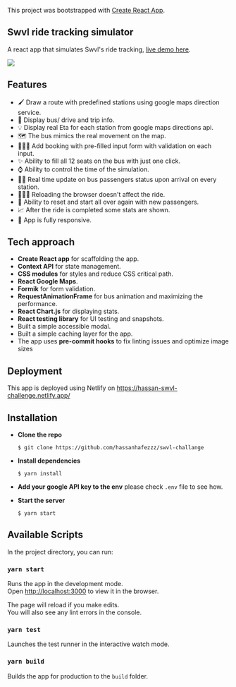 This project was bootstrapped with
[Create React App](https://github.com/facebook/create-react-app).

## Swvl ride tracking simulator

A react app that simulates Swvl's ride tracking,
[live demo here](https://hassan-swvl-challenge.netlify.app/).

![](demo.gif)

## Features

- 🖌 Draw a route with predefined stations using google maps direction service.
- 🚌 Display bus/ drive and trip info.
- 💡 Display real Eta for each station from google maps directions api.
- 🗺 The bus mimics the real movement on the map.
- 👨🏻‍💻 Add booking with pre-filled input form with validation on each input.
- ✨ Ability to fill all 12 seats on the bus with just one click.
- ⌚️ Ability to control the time of the simulation.
- 💃🏻 Real time update on bus passengers status upon arrival on every station.
- 🕵🏻‍♂️ Reloading the browser doesn't affect the ride.
- 🤝 Ability to reset and start all over again with new passengers.
- 📈 After the ride is completed some stats are shown.
- 🎨 App is fully responsive.

## Tech approach

- **Create React app** for scaffolding the app.
- **Context API** for state management.
- **CSS modules** for styles and reduce CSS critical path.
- **React Google Maps**.
- **Formik** for form validation.
- **RequestAnimationFrame** for bus animation and maximizing the performance.
- **React Chart.js** for displaying stats.
- **React testing library** for UI testing and snapshots.
- Built a simple accessible modal.
- Built a simple caching layer for the app.
- The app uses **pre-commit hooks** to fix linting issues and optimize image
  sizes

## Deployment

This app is deployed using Netlify on https://hassan-swvl-challenge.netlify.app/

## Installation

- **Clone the repo**

  `$ git clone https://github.com/hassanhafezzz/swvl-challange`

- **Install dependencies**

  `$ yarn install`

- **Add your google API key to the env** please check `.env` file to see how.

- **Start the server**

  `$ yarn start`

## Available Scripts

In the project directory, you can run:

### `yarn start`

Runs the app in the development mode.<br /> Open
[http://localhost:3000](http://localhost:3000) to view it in the browser.

The page will reload if you make edits.<br /> You will also see any lint errors
in the console.

### `yarn test`

Launches the test runner in the interactive watch mode.

### `yarn build`

Builds the app for production to the `build` folder.
